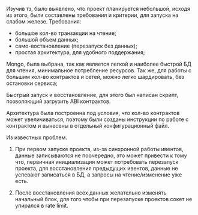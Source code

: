 Изучив тз, было выявлено, что проект планируется небольшой, исходя из этого, были составлены требования и критерии, для запуска на слабом железе.
Требования:
- большое кол-во транзакции на чтение;
- большой объем данных;
- само-востановление (перезапуск без данных);
- простая архитектура, для удобного поддержания;

Mongo, была выбрана, так как является легкой и наиболее быстрой БД для чтения, минимальное потребление ресурсов. Так же, для работы с большим кол-во контрактов и сетей, можно легко шардировать, без остановки сервиса;

Быстрый запуск и восстановление, для этого был написан скрипт, позволяющий загрузить ABI контрактов.

Архитектура была построенна под условия, что кол-во контрактов может увеличиваться, поэтому были созданы инструкции по работе с контрактом и вынесены в отдельный конфигурационный файл.

Из известных проблем.
1. При первом запуске проекта, из-за синхронной работы ивентов, данные записываются не поочередно, это может привести к тому что, первичная инициализация может потребовать перезапуск проекта, для восстановления предыдущих ивентов, данные не успевают записаться в БД, а запросы на чтение/изменение уже есть.

2. После восстановления всех данных желательно изменять начальный блок, для того чтобы при перезапуске проектов сокет не упирался в rate limit.
